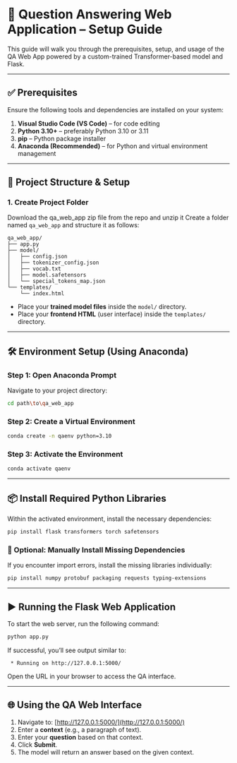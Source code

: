 # 🧠 Question Answering Web Application – Setup Guide

This guide will walk you through the prerequisites, setup, and usage of the QA Web App powered by a custom-trained Transformer-based model and Flask.

---

## ✅ Prerequisites

Ensure the following tools and dependencies are installed on your system:

1. **Visual Studio Code (VS Code)** – for code editing  
2. **Python 3.10+** – preferably Python 3.10 or 3.11  
3. **pip** – Python package installer  
4. **Anaconda (Recommended)** – for Python and virtual environment management

---

## 🧩 Project Structure & Setup

### 1. Create Project Folder

Download the qa_web_app zip file from the repo and unzip it
Create a folder named `qa_web_app` and structure it as follows:

```
qa_web_app/
├── app.py
├── model/
│   ├── config.json
│   ├── tokenizer_config.json
│   ├── vocab.txt
│   ├── model.safetensors
│   └── special_tokens_map.json
└── templates/
    └── index.html
```

- Place your **trained model files** inside the `model/` directory.  
- Place your **frontend HTML** (user interface) inside the `templates/` directory.

---

## 🛠️ Environment Setup (Using Anaconda)

### Step 1: Open Anaconda Prompt

Navigate to your project directory:

```bash
cd path\to\qa_web_app
```

### Step 2: Create a Virtual Environment

```bash
conda create -n qaenv python=3.10
```

### Step 3: Activate the Environment

```bash
conda activate qaenv
```

---

## 📦 Install Required Python Libraries

Within the activated environment, install the necessary dependencies:

```bash
pip install flask transformers torch safetensors
```

### 🔧 Optional: Manually Install Missing Dependencies

If you encounter import errors, install the missing libraries individually:

```bash
pip install numpy protobuf packaging requests typing-extensions
```

---

## ▶️ Running the Flask Web Application

To start the web server, run the following command:

```bash
python app.py
```

If successful, you’ll see output similar to:

```
 * Running on http://127.0.0.1:5000/
```

Open the URL in your browser to access the QA interface.

---

## 🌐 Using the QA Web Interface

1. Navigate to: [http://127.0.0.1:5000/](http://127.0.0.1:5000/)  
2. Enter a **context** (e.g., a paragraph of text).  
3. Enter your **question** based on that context.  
4. Click **Submit**.  
5. The model will return an answer based on the given context.
